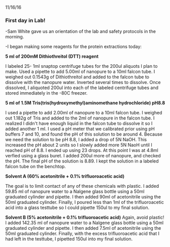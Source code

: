 11/16/16

### First day in Lab!

-Sam White gave us an orientation of the lab and safety protocols in the morning. 

-I began making some reagents for the protein extractions today:

__5 ml of 200mM Dithiothreitol (DTT) reagent__

I labeled 25- 1ml snaptop centrifuge tubes for the 200ul aliquots I plan to make.
Used a pipette to add 5.00ml of nanopure to a 10ml falcon tube. I weighed out 0.1543g of Dithiothreitol and added to the falcon tube to dissolve with the nanopure water. Inverted several times to dissolve. Once dissolved, I aliquoted 200ul into each of the labeled centrifuge tubes and stored immediately in the -80C freezer.

__5 ml of 1.5M Tris(tris(hydroxymethyl)aminomethane hydrochloride) pH8.8__

I used a pipette to add 2.00ml of nanopure to a 10ml falcon tube. I weighed out 1.182g of Tris and added to the 2ml of nanopure in the falcon tube. I realized I didn't have enough liquid in the falcon tube to dissolve it so I added another 1 ml. I used a pH meter that we calibrated prior using pH buffers 7 and 10, and found the pH of this solution to be around 4. Because we need the solution to be pH 8.8, I added a drop of 5N NaOH. This increased the pH about 2 units so I slowly added more 5N NaoH until I reached pH of 8.8. I ended up using 23 drops. At this point I was at 4.8ml verfied using a glass buret. I added 200ul more of nanopure, and checked the pH. The final pH of the solution is 8.89. I kept the solution in a labeled falcon tube on the benchtop.

__Solvent A (60% acetonitrile + 0.1% trifluoroacetic acid)__

The goal is to limit contact of any of these chemicals with plastic.
I added 59.85 ml of nanopure water to a Nalgene glass bottle using a 50ml graduated cylinder and pipette. I then added 90ml of acetonitrile using the 50ml graduated cylinder. Finally, I poured less than 1ml of the trifluoroacetic acid into a glass testtube so I could pipette 150ul to my final solution. 

__Solvent B (5% acetonitrile + 0.1% trifluoroacetic acid)__
Again, avoid plastic! I added 142.35 ml of nanopure water to a Nalgene glass bottle using a 50ml graduated cylinder and pipette. I then added 7.5ml of acetonitrile using the 50ml graduated cylinder. Finally, with the excess trifluoroacetic acid that I had left in the testtube, I pipetted 150ul into my final solution. 
